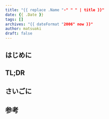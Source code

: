 ```yaml
---
title: "{{ replace .Name "-" " " | title }}"
date: {{ .Date }}
tags: []
archives: "{{ dateFormat "2006" now }}"
author: matsuaki
draft: false
---
```

## はじめに

## TL;DR

## さいごに

## 参考
